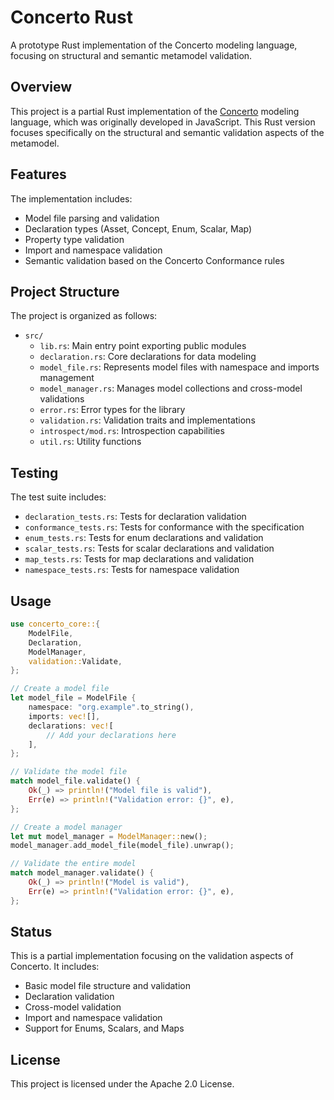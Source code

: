 # Concerto Rust

A prototype Rust implementation of the Concerto modeling language, focusing on structural and semantic metamodel validation.

## Overview

This project is a partial Rust implementation of the [Concerto](https://github.com/accordproject/concerto) modeling language, which was originally developed in JavaScript. This Rust version focuses specifically on the structural and semantic validation aspects of the metamodel.

## Features

The implementation includes:

- Model file parsing and validation
- Declaration types (Asset, Concept, Enum, Scalar, Map)
- Property type validation
- Import and namespace validation
- Semantic validation based on the Concerto Conformance rules

## Project Structure

The project is organized as follows:

- `src/`
  - `lib.rs`: Main entry point exporting public modules
  - `declaration.rs`: Core declarations for data modeling
  - `model_file.rs`: Represents model files with namespace and imports management
  - `model_manager.rs`: Manages model collections and cross-model validations
  - `error.rs`: Error types for the library
  - `validation.rs`: Validation traits and implementations
  - `introspect/mod.rs`: Introspection capabilities
  - `util.rs`: Utility functions

## Testing

The test suite includes:

- `declaration_tests.rs`: Tests for declaration validation
- `conformance_tests.rs`: Tests for conformance with the specification
- `enum_tests.rs`: Tests for enum declarations and validation
- `scalar_tests.rs`: Tests for scalar declarations and validation
- `map_tests.rs`: Tests for map declarations and validation
- `namespace_tests.rs`: Tests for namespace validation

## Usage

```rust
use concerto_core::{
    ModelFile,
    Declaration,
    ModelManager,
    validation::Validate,
};

// Create a model file
let model_file = ModelFile {
    namespace: "org.example".to_string(),
    imports: vec![],
    declarations: vec![
        // Add your declarations here
    ],
};

// Validate the model file
match model_file.validate() {
    Ok(_) => println!("Model file is valid"),
    Err(e) => println!("Validation error: {}", e),
};

// Create a model manager
let mut model_manager = ModelManager::new();
model_manager.add_model_file(model_file).unwrap();

// Validate the entire model
match model_manager.validate() {
    Ok(_) => println!("Model is valid"),
    Err(e) => println!("Validation error: {}", e),
};
```

## Status

This is a partial implementation focusing on the validation aspects of Concerto. It includes:

- Basic model file structure and validation
- Declaration validation
- Cross-model validation
- Import and namespace validation
- Support for Enums, Scalars, and Maps

## License

This project is licensed under the Apache 2.0 License.
